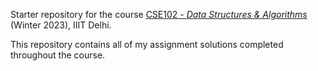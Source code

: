 Starter repository for the course [CSE102 - *Data Structures & Algorithms*](https://techtree.iiitd.edu.in/viewDescription/filename?=CSE102) (Winter 2023), IIIT Delhi.  
  
This repository contains all of my assignment solutions completed throughout the course.  